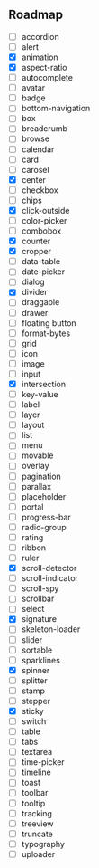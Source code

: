 ## Roadmap

- [ ] accordion
- [ ] alert
- [x] animation
- [x] aspect-ratio
- [ ] autocomplete
- [ ] avatar
- [ ] badge
- [ ] bottom-navigation
- [ ] box
- [ ] breadcrumb
- [ ] browse
- [ ] calendar
- [ ] card
- [ ] carosel
- [x] center
- [ ] checkbox
- [ ] chips
- [x] click-outside
- [ ] color-picker
- [ ] combobox
- [x] counter
- [x] cropper
- [ ] data-table
- [ ] date-picker
- [ ] dialog
- [x] divider
- [ ] draggable
- [ ] drawer
- [ ] floating button
- [ ] format-bytes
- [ ] grid
- [ ] icon
- [ ] image
- [ ] input
- [x] intersection
- [ ] key-value
- [ ] label
- [ ] layer
- [ ] layout
- [ ] list
- [ ] menu
- [ ] movable
- [ ] overlay
- [ ] pagination
- [ ] parallax
- [ ] placeholder
- [ ] portal
- [ ] progress-bar
- [ ] radio-group
- [ ] rating
- [ ] ribbon
- [ ] ruler
- [x] scroll-detector
- [ ] scroll-indicator
- [ ] scroll-spy
- [ ] scrollbar
- [ ] select
- [x] signature
- [ ] skeleton-loader
- [ ] slider
- [ ] sortable
- [ ] sparklines
- [x] spinner
- [ ] splitter
- [ ] stamp
- [ ] stepper
- [x] sticky
- [ ] switch
- [ ] table
- [ ] tabs
- [ ] textarea
- [ ] time-picker
- [ ] timeline
- [ ] toast
- [ ] toolbar
- [ ] tooltip
- [ ] tracking
- [ ] treeview
- [ ] truncate
- [ ] typography
- [ ] uploader
